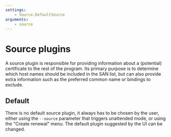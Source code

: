 ```yaml
---
settings:
    - Source.DefaultSource
arguments:
    - source
---
```

# Source plugins
A source plugin is responsible for providing information about a (potential) certificate to the rest of the program. 
Its primary purpose is to determine which host names should be included in the SAN list, but can also provide extra 
information such as the preferred common name or bindings to exclude.

## Default
There is no default source plugin, it always has to be chosen by the user, either using the `‑‑source` 
parameter that triggers unattended mode, or using the "Create renewal" menu. The default plugin 
suggested by the UI can be changed.